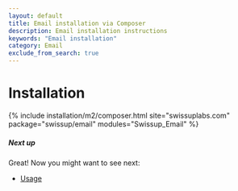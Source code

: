 ```yaml
---
layout: default
title: Email installation via Composer
description: Email installation instructions
keywords: "Email installation"
category: Email
exclude_from_search: true
---
```


# Installation

{% include installation/m2/composer.html site="swissuplabs.com" package="swissup/email" modules="Swissup_Email" %}

##### Next up

Great! Now you might want to see next:

- [Usage](/m2/extensions/email/usage/)
